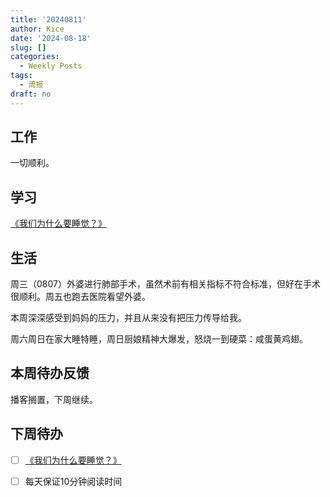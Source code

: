 ```yaml
---
title: '20240811'
author: Kice
date: '2024-08-18'
slug: []
categories:
  - Weekly Posts
tags:
  - 周报
draft: no
---
```


## 工作

一切顺利。

## 学习

 [《我们为什么要睡觉？》](https://book.douban.com/subject/35332778/)

## 生活

周三（0807）外婆进行肺部手术，虽然术前有相关指标不符合标准，但好在手术很顺利。周五也跑去医院看望外婆。

本周深深感受到妈妈的压力，并且从来没有把压力传导给我。

周六周日在家大睡特睡，周日厨娘精神大爆发，怒烧一到硬菜：咸蛋黄鸡翅。

## 本周待办反馈

播客搁置，下周继续。

## 下周待办

- [ ] [《我们为什么要睡觉？》](https://book.douban.com/subject/35332778/)
- [ ] 每天保证10分钟阅读时间


